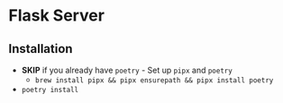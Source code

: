 # Flask Server

## Installation
- **SKIP** if you already have `poetry` - Set up `pipx` and `poetry`
    - `brew install pipx && pipx ensurepath && pipx install poetry`
- `poetry install`